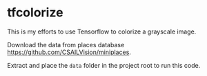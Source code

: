 # tfcolorize

This is my efforts to use Tensorflow to colorize a grayscale image.

Download the data from places database https://github.com/CSAILVision/miniplaces.

Extract and place the `data` folder in the project root to run this code.
